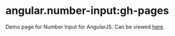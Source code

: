 # angular.number-input:gh-pages
Demo page for Number Input for AngularJS. Can be viewed [here].

[here]: http://cohenadair.github.io/angular.number-input
